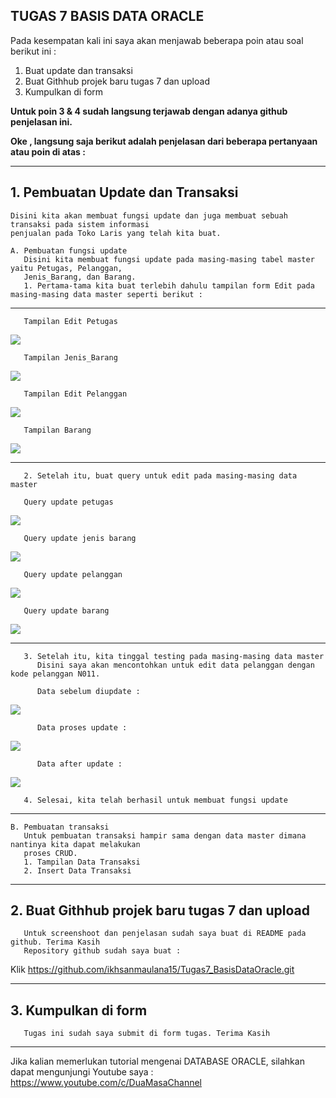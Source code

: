 ## TUGAS 7 BASIS DATA ORACLE

   Pada kesempatan kali ini saya akan menjawab beberapa poin atau soal berikut ini :
   1. Buat update dan transaksi
   2. Buat Githhub projek baru tugas 7 dan upload
   3. Kumpulkan di form
 
   **Untuk poin 3 & 4 sudah langsung terjawab dengan adanya github penjelasan ini.**
   
   **Oke , langsung saja berikut adalah penjelasan dari beberapa pertanyaan atau poin di atas :**

-------------------------------------------------------------------------------------------
##  1. Pembuatan Update dan Transaksi

    Disini kita akan membuat fungsi update dan juga membuat sebuah transaksi pada sistem informasi
    penjualan pada Toko Laris yang telah kita buat.
    
    A. Pembuatan fungsi update 
       Disini kita membuat fungsi update pada masing-masing tabel master yaitu Petugas, Pelanggan, 
       Jenis_Barang, dan Barang. 
       1. Pertama-tama kita buat terlebih dahulu tampilan form Edit pada masing-masing data master seperti berikut :
       
-------------------------------------------------------------------------------------------       
       Tampilan Edit Petugas
   <img src= "https://user-images.githubusercontent.com/45529723/147941361-b4bd8d35-7b23-4a36-9122-ecb219310c68.PNG" />
       
       Tampilan Jenis_Barang
   <img src= "https://user-images.githubusercontent.com/45529723/147941372-936778e9-7038-44da-978b-ce98c06018e8.PNG" />
       
       Tampilan Edit Pelanggan
   <img src= "https://user-images.githubusercontent.com/45529723/147941378-86bfe943-7bdb-40e7-a086-7f0df84a0890.PNG" />
       
       Tampilan Barang
   <img src= "https://user-images.githubusercontent.com/45529723/147941383-a4f1cb4f-c15d-4255-9189-7a8cb1ff6d6f.PNG" />
       
-------------------------------------------------------------------------------------------      
       2. Setelah itu, buat query untuk edit pada masing-masing data master
       
       Query update petugas
 <img src= "https://user-images.githubusercontent.com/45529723/147941367-bfeab021-fbbd-451b-96f7-0fd56367b446.PNG" /> 
 
       Query update jenis barang
 <img src= "https://user-images.githubusercontent.com/45529723/147941374-4b902dc4-a70a-4085-8249-d0c68ed1459e.PNG" />
 
       Query update pelanggan
 <img src= "https://user-images.githubusercontent.com/45529723/147941380-9385a817-3ad2-4829-8ae9-d44465c928b7.PNG" />
       
       Query update barang
 <img src= "https://user-images.githubusercontent.com/45529723/147941385-6f4002a2-25d5-445c-9314-bbbd0684c50c.PNG" />
 
 
 -------------------------------------------------------------------------------------------      
       3. Setelah itu, kita tinggal testing pada masing-masing data master
          Disini saya akan mencontohkan untuk edit data pelanggan dengan kode pelanggan N011.
          
          Data sebelum diupdate :
 <img src= "https://user-images.githubusercontent.com/45529723/147943339-928b78dc-16ea-47b0-a997-f209aa41358d.PNG" />          
          
          Data proses update :
 <img src= "https://user-images.githubusercontent.com/45529723/147943347-cb731817-4a9d-4f88-b7a8-7eae050d853d.PNG" />         
          
          Data after update :
<img src= "https://user-images.githubusercontent.com/45529723/147943350-1e949c65-ad04-4e2e-b450-1123f0725e70.PNG" />


       4. Selesai, kita telah berhasil untuk membuat fungsi update
       
-------------------------------------------------------------------------------------------       
    B. Pembuatan transaksi
       Untuk pembuatan transaksi hampir sama dengan data master dimana nantinya kita dapat melakukan
       proses CRUD.
       1. Tampilan Data Transaksi
       2. Insert Data Transaksi
    
-------------------------------------------------------------------------------------------
##  2. Buat Githhub projek baru tugas 7 dan upload
       Untuk screenshoot dan penjelasan sudah saya buat di README pada github. Terima Kasih
       Repository github sudah saya buat :
Klik https://github.com/ikhsanmaulana15/Tugas7_BasisDataOracle.git
       
       
-------------------------------------------------------------------------------------------            
##  3. Kumpulkan di form
       Tugas ini sudah saya submit di form tugas. Terima Kasih
       
 -------------------------------------------------------------------------------------------         
Jika kalian memerlukan tutorial mengenai DATABASE ORACLE, silahkan dapat mengunjungi Youtube saya :
 https://www.youtube.com/c/DuaMasaChannel



